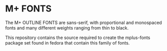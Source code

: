 # M+ FONTS

The M+ OUTLINE FONTS are sans-serif, with proportional and monospaced fonts and many 
different weights ranging from thin to black. 

This repository contains the source required to create the mplus-fonts package set 
found in fedora that contain this family of fonts.

